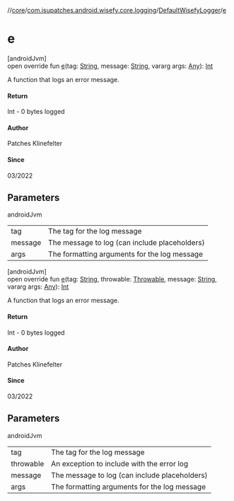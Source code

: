 //[core](../../../index.md)/[com.isupatches.android.wisefy.core.logging](../index.md)/[DefaultWisefyLogger](index.md)/[e](e.md)

# e

[androidJvm]\
open override fun [e](e.md)(tag: [String](https://kotlinlang.org/api/latest/jvm/stdlib/kotlin/-string/index.html), message: [String](https://kotlinlang.org/api/latest/jvm/stdlib/kotlin/-string/index.html), vararg args: [Any](https://kotlinlang.org/api/latest/jvm/stdlib/kotlin/-any/index.html)): [Int](https://kotlinlang.org/api/latest/jvm/stdlib/kotlin/-int/index.html)

A function that logs an error message.

#### Return

Int - 0 bytes logged

#### Author

Patches Klinefelter

#### Since

03/2022

## Parameters

androidJvm

| | |
|---|---|
| tag | The tag for the log message |
| message | The message to log (can include placeholders) |
| args | The formatting arguments for the log message |

[androidJvm]\
open override fun [e](e.md)(tag: [String](https://kotlinlang.org/api/latest/jvm/stdlib/kotlin/-string/index.html), throwable: [Throwable](https://kotlinlang.org/api/latest/jvm/stdlib/kotlin/-throwable/index.html), message: [String](https://kotlinlang.org/api/latest/jvm/stdlib/kotlin/-string/index.html), vararg args: [Any](https://kotlinlang.org/api/latest/jvm/stdlib/kotlin/-any/index.html)): [Int](https://kotlinlang.org/api/latest/jvm/stdlib/kotlin/-int/index.html)

A function that logs an error message.

#### Return

Int - 0 bytes logged

#### Author

Patches Klinefelter

#### Since

03/2022

## Parameters

androidJvm

| | |
|---|---|
| tag | The tag for the log message |
| throwable | An exception to include with the error log |
| message | The message to log (can include placeholders) |
| args | The formatting arguments for the log message |
